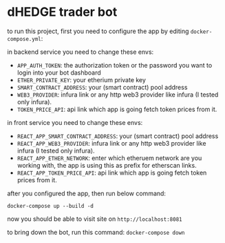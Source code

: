 # dHEDGE trader bot

to run this project, first you need to configure the app by editing `docker-compose.yml`:

in backend service you need to change these envs:

- `APP_AUTH_TOKEN`: the authorization token or the password you want to login into your bot dashboard
- `ETHER_PRIVATE_KEY`: your etherium private key
- `SMART_CONTRACT_ADDRESS`: your (smart contract) pool address
- `WEB3_PROVIDER`: infura link or any http web3 provider like infura (I tested only infura).
- `TOKEN_PRICE_API`: api link which app is going fetch token prices from it.

in front service you need to change these envs:

- `REACT_APP_SMART_CONTRACT_ADDRESS`: your (smart contract) pool address
- `REACT_APP_WEB3_PROVIDER`: infura link or any http web3 provider like infura (I tested only infura).
- `REACT_APP_ETHER_NETWORK`: enter which etheruem network are you working with, the app is using this as prefix for etherscan links.
- `REACT_APP_TOKEN_PRICE_API`: api link which app is going fetch token prices from it.

after you configured the app, then run below command:

```
docker-compose up --build -d
```

now you should be able to visit site on `http://localhost:8081`

to bring down the bot, run this command: `docker-compose down`
